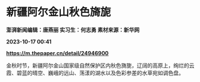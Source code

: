 # 新疆阿尔金山秋色旖旎
**澎湃新闻编辑：唐燕丽 实习生：何志勇 素材来源：新华网**

**2023-10-17 00:41**

**https://m.thepaper.cn/detail/24946900**

金秋时节，新疆阿尔金山国家级自然保护区内秋色旖旎，辽阔的高原上，绚烂的云霞、碧蓝的晴空、巍峨的远山、荡漾的湖水以及色彩参差的水草宛如调色盘。
